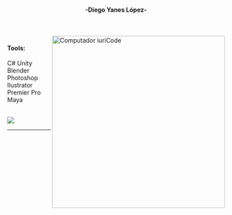 
<h4 align="center">-Diego Yanes López-</h4>

<br>

<br>
<img src="https://1000logos.net/wp-content/uploads/2021/10/Unity-logo.png" min-width="400px" max-width="400px" width="400px" align="right" alt="Computador iuriCode">

#### Tools:
C#
Unity
Blender
Photoshop
Ilustrator
Premier Pro
Maya

<br>



<div>
<a href = "mailto: dieya2003@gmail.com"><img loading="lazy" src="https://img.shields.io/badge/Gmail-D14836?style=for-the-badge&logo=gmail&logoColor=white" target="_blank"></a>
</div>

---
